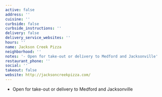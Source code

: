 ```yaml
---
active: false
address: ''
cuisine: ''
curbside: false
curbside_instructions: ''
delivery: false
delivery_service_websites: ''
hours: ''
name: Jackson Creek Pizza
neighborhood: ''
notes: '- Open for take-out or delivery to Medford and Jacksonville'
restaurant_phone: ''
social: ''
takeout: false
website: http://jacksoncreekpizza.com/
---
```


- Open for take-out or delivery to Medford and Jacksonville